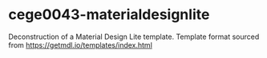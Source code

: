 # cege0043-materialdesignlite
Deconstruction of a Material Design Lite template. Template format sourced from https://getmdl.io/templates/index.html
